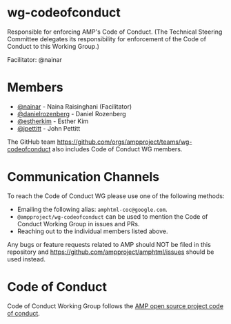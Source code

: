 # wg-codeofconduct
Responsible for enforcing AMP's Code of Conduct. (The Technical Steering Committee delegates its responsibility for enforcement of the Code of Conduct to this Working Group.) 

Facilitator: @nainar

# Members
- [@nainar](https://github.com/nainar) - Naina Raisinghani (Facilitator)
- [@danielrozenberg](https://github.com/danielrozenberg) - Daniel Rozenberg
- [@estherkim](https://github.com/estherkim) - Esther Kim
- [@jpettitt](https://github.com/jpettitt) - John Pettitt

The GitHub team https://github.com/orgs/ampproject/teams/wg-codeofconduct also includes Code of Conduct WG members.

# Communication Channels
To reach the Code of Conduct WG please use one of the following methods:
- Emailing the following alias: `amphtml-coc@google.com`.
- `@ampproject/wg-codeofconduct` can be used to mention the Code of Conduct Working Group in issues and PRs.
- Reaching out to the individual members listed above. 

Any bugs or feature requests related to AMP should NOT be filed in this repository and https://github.com/ampproject/amphtml/issues should be used instead.

# Code of Conduct
Code of Conduct Working Group follows the [AMP open source project code of conduct](https://github.com/ampproject/meta/blob/master/CODE_OF_CONDUCT.md).
